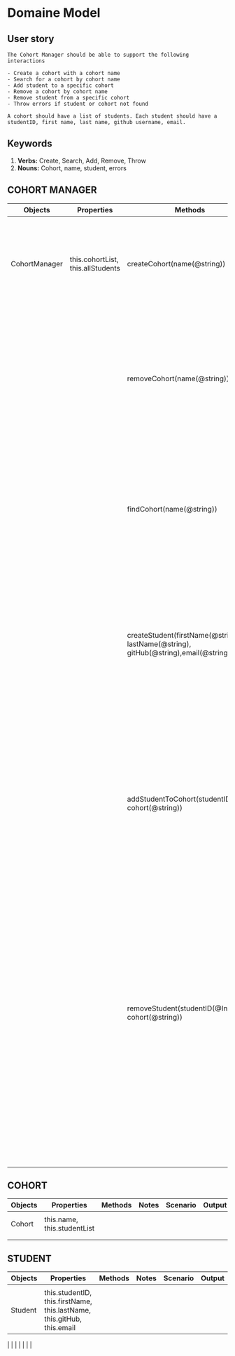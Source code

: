 # Domaine Model

## User story

```
The Cohort Manager should be able to support the following interactions

- Create a cohort with a cohort name
- Search for a cohort by cohort name
- Add student to a specific cohort
- Remove a cohort by cohort name
- Remove student from a specific cohort
- Throw errors if student or cohort not found

A cohort should have a list of students. Each student should have a studentID, first name, last name, github username, email.
```

## Keywords

1. **Verbs:** Create, Search, Add, Remove, Throw
2. **Nouns:** Cohort, name, student, errors

## COHORT MANAGER

Objects | Properties | Methods | Notes | Scenario | Output | Example
------- | ---------- | -------- | ----- | -------- | ------ | -------
| | | | | | |
CohortManager | this.cohortList, this.allStudents | createCohort(name(@string)) | a new cohort starting next month, a teacher creates a new class | a parameter is inputed | will return a new cohort class with a name and add it to this.cohortList |`Cohort {constructor() { this.name = name, this.studentList = []}}`
| | | | | no parameter added | throws an error stating "Cohort needs a name!" | `"Error: "Cohort needs a name!"`
| | | removeCohort(name(@string))| a teacher no longer needs cohort data | a name is inputed and it valid | found cohort is removed from this.cohortList | `this.cohortList = []`
| | | | | a name is inputed and it not found | throws an error | `Error: "No cohort found with that name"`
| | | | |No parameter is entered | Throwns an error | `Error: "Please enter a cohort name"`
| | | findCohort(name(@string)) | a teacher wants to find a specific cohort | a valid cohort name is inputted |returns the cohort object | `Cohort { name: name, studentList = []}`
| | | | | no paramter is inputed |throws an error | `"Error: 'please enter a cohort name'"`
| | | | |no cohort by that name is found |throws an error |`"Error: 'no cohort found'`
| | |createStudent(firstName(@string), lastName(@string), gitHub(@string),email(@string)) | A teacher wants to create a new student profile | valid parameters added | returns the student object with as many details as possible and adds to allStudents list  | `Student {studentID: 1, firstName: Steve, lastName: Stevenson, this.gitHub: Steveyboy, this.email: steve@hotmail.com}`
| | | | | only a name was added | returns object with only a name and empty strings | `Student {studentID: 1, firstName: Steve, lastName: '', this.gitHub: '', this.email: ''}`
| | | | | No parameter added| throws an error |`"Error: please enter a name to add student"`
| | | addStudentToCohort(studentID(@int), cohort(@string)) | a teacher wants to specify which cohort the student belongs in|a valid studentID and cohort inputed | pushes student to corresponding cohort |`Student {studentID: 1, firstName: Steve, lastName: Stevenson, this.gitHub: Steveyboy, this.email: steve@hotmail.com}`
| | | | |if one of the parameters is left empty |throws an error |`"Error: please enter student and cohort`
| | | | |if parameter does not match a student or cohort | throws an error| `"Could not find student or cohort"`
| | | removeStudent(studentID(@Int), cohort(@string))|a teacher would like to remove a student from the student list or a specific cohort | if a valid studentID and a cohort is inputed |The corresponding student is removed from the corresponding cohort | `Student {studentID: 1, firstName: Steve, lastName: Stevenson, this.gitHub: Steveyboy, this.email: steve@hotmail.com}`
| | | | |if only a studentID is inputed | removes that student from allStudents list| `allStudents = []`
| | | | |if only a cohort is entered |throws an error | `"Error: please enter a student`
| | | | | if student or cohort does not exist | throws an error |`"Error: student or cohort does not exist`

## COHORT

Objects | Properties | Methods | Notes | Scenario | Output | Example
------- | ---------- | -------- | ----- | -------- | ------ | -------
| | | | | | |
| Cohort | this.name, this.studentList |||||
| | | | | | |
| | | | | | |

## STUDENT

Objects | Properties | Methods | Notes | Scenario | Output | Example
------- | ---------- | -------- | ----- | -------- | ------ | -------
| | | | | | |
| Student |this.studentID, this.firstName, this.lastName, this.gitHub, this.email | | | | |

| | | | | | |